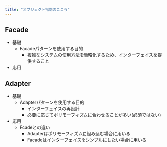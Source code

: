 ```yaml
---
title: "オブジェクト指向のこころ"
---
```


## Facade

- 基礎
    - Facadeパターンを使用する目的
        - 複雑なシステムの使用方法を簡略化するため、インターフェイスを提供すること
- 応用

## Adapter

- 基礎
    - Adapterパターンを使用する目的
        - インターフェイスの再設計
        - 必要に応じてポリモーフィズムに合わせることが多い(必須ではない)
- 応用
    - Fcadeとの違い
        - Adapterはポリモーフィズムに組み込む場合に用いる
        - Facadeはインターフェイスをシンプルにしたい場合に用いる
